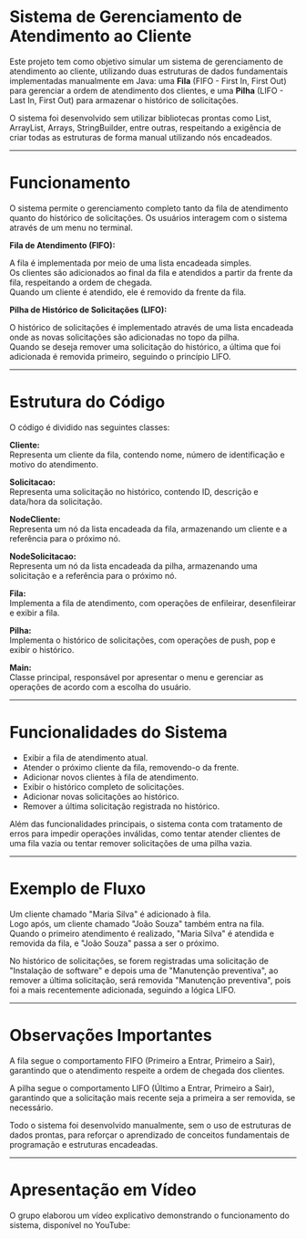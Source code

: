 # Sistema de Gerenciamento de Atendimento ao Cliente

Este projeto tem como objetivo simular um sistema de gerenciamento de atendimento ao cliente, utilizando duas estruturas de dados fundamentais implementadas manualmente em Java: uma **Fila** (FIFO - First In, First Out) para gerenciar a ordem de atendimento dos clientes, e uma **Pilha** (LIFO - Last In, First Out) para armazenar o histórico de solicitações.

O sistema foi desenvolvido sem utilizar bibliotecas prontas como List, ArrayList, Arrays, StringBuilder, entre outras, respeitando a exigência de criar todas as estruturas de forma manual utilizando nós encadeados.

---

# Funcionamento

O sistema permite o gerenciamento completo tanto da fila de atendimento quanto do histórico de solicitações. Os usuários interagem com o sistema através de um menu no terminal.

**Fila de Atendimento (FIFO):**

A fila é implementada por meio de uma lista encadeada simples.  
Os clientes são adicionados ao final da fila e atendidos a partir da frente da fila, respeitando a ordem de chegada.  
Quando um cliente é atendido, ele é removido da frente da fila.

**Pilha de Histórico de Solicitações (LIFO):**

O histórico de solicitações é implementado através de uma lista encadeada onde as novas solicitações são adicionadas no topo da pilha.  
Quando se deseja remover uma solicitação do histórico, a última que foi adicionada é removida primeiro, seguindo o princípio LIFO.

---

# Estrutura do Código

O código é dividido nas seguintes classes:

**Cliente:**  
Representa um cliente da fila, contendo nome, número de identificação e motivo do atendimento.

**Solicitacao:**  
Representa uma solicitação no histórico, contendo ID, descrição e data/hora da solicitação.

**NodeCliente:**  
Representa um nó da lista encadeada da fila, armazenando um cliente e a referência para o próximo nó.

**NodeSolicitacao:**  
Representa um nó da lista encadeada da pilha, armazenando uma solicitação e a referência para o próximo nó.

**Fila:**  
Implementa a fila de atendimento, com operações de enfileirar, desenfileirar e exibir a fila.

**Pilha:**  
Implementa o histórico de solicitações, com operações de push, pop e exibir o histórico.

**Main:**  
Classe principal, responsável por apresentar o menu e gerenciar as operações de acordo com a escolha do usuário.

---

# Funcionalidades do Sistema

- Exibir a fila de atendimento atual.
- Atender o próximo cliente da fila, removendo-o da frente.
- Adicionar novos clientes à fila de atendimento.
- Exibir o histórico completo de solicitações.
- Adicionar novas solicitações ao histórico.
- Remover a última solicitação registrada no histórico.

Além das funcionalidades principais, o sistema conta com tratamento de erros para impedir operações inválidas, como tentar atender clientes de uma fila vazia ou tentar remover solicitações de uma pilha vazia.

---

# Exemplo de Fluxo

Um cliente chamado "Maria Silva" é adicionado à fila.  
Logo após, um cliente chamado "João Souza" também entra na fila.  
Quando o primeiro atendimento é realizado, "Maria Silva" é atendida e removida da fila, e "João Souza" passa a ser o próximo.

No histórico de solicitações, se forem registradas uma solicitação de "Instalação de software" e depois uma de "Manutenção preventiva", ao remover a última solicitação, será removida "Manutenção preventiva", pois foi a mais recentemente adicionada, seguindo a lógica LIFO.

---

# Observações Importantes

A fila segue o comportamento FIFO (Primeiro a Entrar, Primeiro a Sair), garantindo que o atendimento respeite a ordem de chegada dos clientes.

A pilha segue o comportamento LIFO (Último a Entrar, Primeiro a Sair), garantindo que a solicitação mais recente seja a primeira a ser removida, se necessário.

Todo o sistema foi desenvolvido manualmente, sem o uso de estruturas de dados prontas, para reforçar o aprendizado de conceitos fundamentais de programação e estruturas encadeadas.

---

# Apresentação em Vídeo

O grupo elaborou um vídeo explicativo demonstrando o funcionamento do sistema, disponível no YouTube:  
